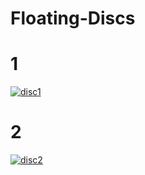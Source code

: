 # Floating-Discs
# 1
[![disc1](https://i.sstatic.net/Vp2cE.png)](https://youtu.be/-fr3RTzAI8s)
# 2
[![disc2](https://i.sstatic.net/Vp2cE.png)](https://youtu.be/eGIstN6LI74)

